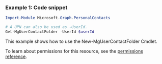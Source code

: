### Example 1: Code snippet

```powershellImport-Module Microsoft.Graph.PersonalContacts

# A UPN can also be used as -UserId.
Get-MgUserContactFolder -UserId $userId
```
This example shows how to use the New-MgUserContactFolder Cmdlet.
To learn about permissions for this resource, see the [permissions reference](/graph/permissions-reference).

